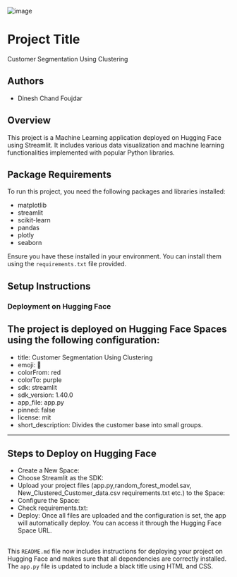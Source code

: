![image](https://github.com/user-attachments/assets/9baa22b7-07ae-43a6-ba92-b6ccd6e791fd)

# Project Title

Customer Segmentation Using Clustering


## Authors

- Dinesh Chand Foujdar



## Overview
This project is a Machine Learning application deployed on Hugging Face using Streamlit. It includes various data visualization and machine learning functionalities implemented with popular Python libraries.



## Package Requirements
To run this project, you need the following packages and libraries installed:

- matplotlib
- streamlit
- scikit-learn
- pandas
- plotly
- seaborn

Ensure you have these installed in your environment. You can install them using the `requirements.txt` file provided.





## Setup Instructions
### Deployment on Hugging Face
The project is deployed on Hugging Face Spaces using the following configuration:
---
- title: Customer Segmentation Using Clustering
- emoji: 👀
- colorFrom: red
- colorTo: purple
- sdk: streamlit
- sdk_version: 1.40.0
- app_file: app.py
- pinned: false
- license: mit
- short_description: Divides the customer base into small groups.
---
##  Steps to Deploy on Hugging Face
- Create a New Space:
- Choose Streamlit as the SDK:
- Upload your project files (app.py,random_forest_model.sav, New_Clustered_Customer_data.csv requirements.txt etc.) to the Space:
- Configure the Space:
- Check requirements.txt:
- Deploy:
Once all files are uploaded and the configuration is set, the app will automatically deploy. You can access it through the Hugging Face Space URL.


## 
This `README.md` file now includes instructions for deploying your project on Hugging Face and makes sure that all dependencies are correctly installed. The `app.py` file is updated to include a black title using HTML and CSS.
